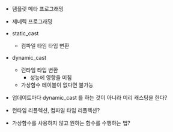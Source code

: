 - 템플릿 메타 프로그래밍
- 제네릭 프로그래밍

- static_cast
	- 컴파일 타임 타입 변환
- dynamic_cast
	- 런타임 타입 변환
		- 성능에 영향을 미침
	- 가상함수 테이블이 없다면 불가능

- 업데이트마다 dynamic_cast 를 하는 것이 아니라 미리 캐스팅을 한다?
- 런타임 리플렉션, 컴파일 타임 리플렉션?
- 가상함수를 사용하지 않고 원하는 함수를 수행하는 법?